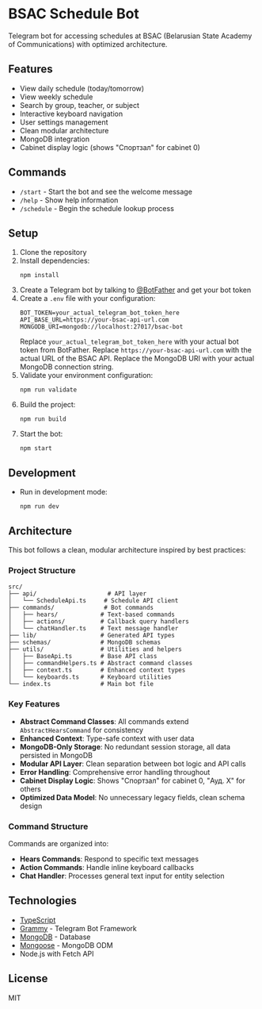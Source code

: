 # BSAC Schedule Bot

Telegram bot for accessing schedules at BSAC (Belarusian State Academy of Communications) with optimized architecture.

## Features

- View daily schedule (today/tomorrow)
- View weekly schedule
- Search by group, teacher, or subject
- Interactive keyboard navigation
- User settings management
- Clean modular architecture
- MongoDB integration
- Cabinet display logic (shows "Спортзал" for cabinet 0)

## Commands

- `/start` - Start the bot and see the welcome message
- `/help` - Show help information
- `/schedule` - Begin the schedule lookup process

## Setup

1. Clone the repository
2. Install dependencies:
   ```
   npm install
   ```
3. Create a Telegram bot by talking to [@BotFather](https://t.me/BotFather) and get your bot token
4. Create a `.env` file with your configuration:
   ```
   BOT_TOKEN=your_actual_telegram_bot_token_here
   API_BASE_URL=https://your-bsac-api-url.com
   MONGODB_URI=mongodb://localhost:27017/bsac-bot
   ```
   Replace `your_actual_telegram_bot_token_here` with your actual bot token from BotFather.
   Replace `https://your-bsac-api-url.com` with the actual URL of the BSAC API.
   Replace the MongoDB URI with your actual MongoDB connection string.
5. Validate your environment configuration:
   ```
   npm run validate
   ```
6. Build the project:
   ```
   npm run build
   ```
7. Start the bot:
   ```
   npm start
   ```

## Development

- Run in development mode:
  ```
  npm run dev
  ```

## Architecture

This bot follows a clean, modular architecture inspired by best practices:

### Project Structure

```
src/
├── api/                    # API layer
│   └── ScheduleApi.ts     # Schedule API client
├── commands/              # Bot commands
│   ├── hears/            # Text-based commands
│   ├── actions/          # Callback query handlers
│   └── chatHandler.ts    # Text message handler
├── lib/                  # Generated API types
├── schemas/              # MongoDB schemas
├── utils/                # Utilities and helpers
│   ├── BaseApi.ts        # Base API class
│   ├── commandHelpers.ts # Abstract command classes
│   ├── context.ts        # Enhanced context types
│   └── keyboards.ts      # Keyboard utilities
└── index.ts              # Main bot file
```

### Key Features

- **Abstract Command Classes**: All commands extend `AbstractHearsCommand` for consistency
- **Enhanced Context**: Type-safe context with user data
- **MongoDB-Only Storage**: No redundant session storage, all data persisted in MongoDB
- **Modular API Layer**: Clean separation between bot logic and API calls
- **Error Handling**: Comprehensive error handling throughout
- **Cabinet Display Logic**: Shows "Спортзал" for cabinet 0, "Ауд. X" for others
- **Optimized Data Model**: No unnecessary legacy fields, clean schema design

### Command Structure

Commands are organized into:
- **Hears Commands**: Respond to specific text messages
- **Action Commands**: Handle inline keyboard callbacks
- **Chat Handler**: Processes general text input for entity selection

## Technologies

- [TypeScript](https://www.typescriptlang.org/)
- [Grammy](https://grammy.dev/) - Telegram Bot Framework
- [MongoDB](https://www.mongodb.com/) - Database
- [Mongoose](https://mongoosejs.com/) - MongoDB ODM
- Node.js with Fetch API

## License

MIT